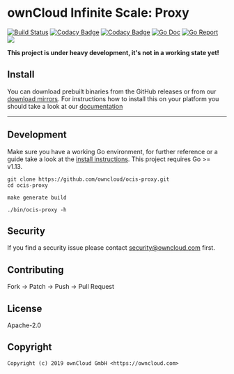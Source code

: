 # ownCloud Infinite Scale: Proxy

[![Build Status](https://cloud.drone.io/api/badges/owncloud/ocis-proxy/status.svg)](https://cloud.drone.io/owncloud/ocis-proxy)
[![Codacy Badge](https://api.codacy.com/project/badge/Grade/636af6e2270e4c7ca0f3eb2efc814c21)](https://www.codacy.com/gh/owncloud/ocis-proxy?utm_source=github.com&utm_medium=referral&utm_content=owncloud/ocis-bridge&utm_campaign=Badge_Grade)
[![Codacy Badge](https://api.codacy.com/project/badge/Coverage/636af6e2270e4c7ca0f3eb2efc814c21)](https://www.codacy.com/gh/owncloud/ocis-proxy?utm_source=github.com&utm_medium=referral&utm_content=owncloud/ocis-bridge&utm_campaign=Badge_Coverage)
[![Go Doc](https://godoc.org/github.com/owncloud/ocis-proxy?status.svg)](http://godoc.org/github.com/owncloud/ocis-proxy)
[![Go Report](http://goreportcard.com/badge/github.com/owncloud/ocis-proxy)](http://goreportcard.com/report/github.com/owncloud/ocis-proxy)
[![](https://images.microbadger.com/badges/image/owncloud/ocis-proxy.svg)](http://microbadger.com/images/owncloud/ocis-proxy "Get your own image badge on microbadger.com")

**This project is under heavy development, it's not in a working state yet!**

## Install

You can download prebuilt binaries from the GitHub releases or from our [download mirrors](http://download.owncloud.com/ocis/proxy/). For instructions how to install this on your platform you should take a look at our [documentation](https://owncloud.github.io/ocis-proxy/)

* * *

## Development

Make sure you have a working Go environment, for further reference or a guide take a look at the [install instructions](http://golang.org/doc/install.html). This project requires Go >= v1.13.

```console
git clone https://github.com/owncloud/ocis-proxy.git
cd ocis-proxy

make generate build

./bin/ocis-proxy -h
```

## Security

If you find a security issue please contact [security@owncloud.com](mailto:security@owncloud.com) first.

## Contributing

Fork -> Patch -> Push -> Pull Request

## License

Apache-2.0

## Copyright

```console
Copyright (c) 2019 ownCloud GmbH <https://owncloud.com>
```
